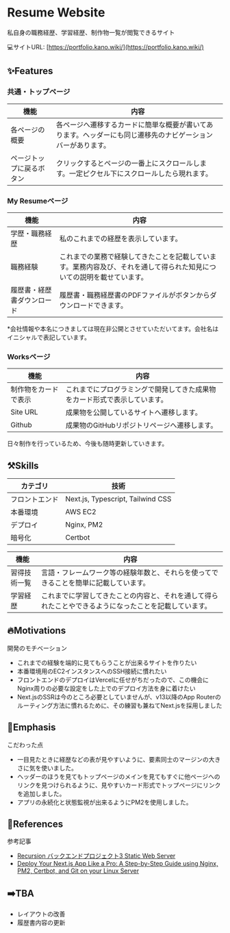 

# Resume Website

私自身の職務経歴、学習経歴、制作物一覧が閲覧できるサイト

💻サイトURL: [https://portfolio.kano.wiki/](https://portfolio.kano.wiki/)

## ✨Features

### 共通・トップページ

| 機能 | 内容 |
| --- | --- |
| 各ページの概要 | 各ページへ遷移するカードに簡単な概要が書いてあります。ヘッダーにも同じ遷移先のナビゲーションバーがあります。 |
| ページトップに戻るボタン | クリックするとページの一番上にスクロールします。一定ピクセル下にスクロールしたら現れます。 |

### My Resumeページ

| 機能 | 内容 |
| --- | --- |
| 学歴・職務経歴 | 私のこれまでの経歴を表示しています。 |
| 職務経験 | これまでの業務で経験してきたことを記載しています。業務内容及び、それを通して得られた知見についての説明を載せています。 |
| 履歴書・経歴書ダウンロード | 履歴書・職務経歴書のPDFファイルがボタンからダウンロードできます。 |

*会社情報や本名につきましては現在非公開とさせていただいてます。会社名はイニシャルで表記しています。

### Worksページ

| 機能 | 内容 |
| --- | --- |
| 制作物をカードで表示 | これまでにプログラミングで開発してきた成果物をカード形式で表示しています。 |
| Site URL | 成果物を公開しているサイトへ遷移します。 |
| Github | 成果物のGitHubリポジトリページへ遷移します。 |

日々制作を行っているため、今後も随時更新していきます。

## ⚒️Skills

| カテゴリ | 技術 |
| --- | --- |
| フロントエンド | Next.js, Typescript, Tailwind CSS |
| 本番環境 | AWS EC2 |
| デプロイ | Nginx, PM2 |
| 暗号化 | Certbot |

| 機能 | 内容 |
| --- | --- |
| 習得技術一覧 | 言語・フレームワーク等の経験年数と、それらを使ってできることを簡単に記載しています。 |
| 学習経歴 | これまでに学習してきたことの内容と、それを通して得られたことやできるようになったことを記載しています。 |

## 🔥Motivations

開発のモチベーション

- これまでの経験を端的に見てもらうことが出来るサイトを作りたい
- 本番環境用のEC2インスタンスへのSSH接続に慣れたい
- フロントエンドのデプロイはVercelに任せがちだったので、この機会にNginx周りの必要な設定をした上でのデプロイ方法を身に着けたい
- Next.jsのSSRは今のところ必要としていませんが、v13以降のApp Routerのルーティング方法に慣れるために、その練習も兼ねてNext.jsを採用しました

## 👀Emphasis

こだわった点

- 一目見たときに経歴などの表が見やすいように、要素同士のマージンの大きさに気を使いました。
- ヘッダーのほうを見てもトップページのメインを見てもすぐに他ページへのリンクを見つけられるように、見やすいカード形式でトップページにリンクを追加しました。
- アプリの永続化と状態監視が出来るようにPM2を使用しました。

## 🔖References

参考記事

- [Recursion バックエンドプロジェクト3 Static Web Server](https://recursionist.io/dashboard/course/33)
- [Deploy Your Next.js App Like a Pro: A Step-by-Step Guide using Nginx, PM2, Certbot, and Git on your Linux Server](https://dev.to/j3rry320/deploy-your-nextjs-app-like-a-pro-a-step-by-step-guide-using-nginx-pm2-certbot-and-git-on-your-linux-server-3286)

## ➡️TBA

- レイアウトの改善
- 履歴書内容の更新
